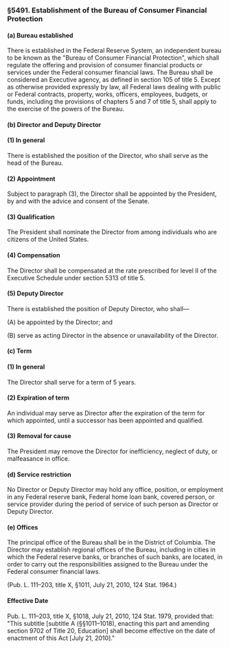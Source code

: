 ### §5491. Establishment of the Bureau of Consumer Financial Protection ###

#### (a) Bureau established ####

There is established in the Federal Reserve System, an independent bureau to be known as the "Bureau of Consumer Financial Protection", which shall regulate the offering and provision of consumer financial products or services under the Federal consumer financial laws. The Bureau shall be considered an Executive agency, as defined in section 105 of title 5. Except as otherwise provided expressly by law, all Federal laws dealing with public or Federal contracts, property, works, officers, employees, budgets, or funds, including the provisions of chapters 5 and 7 of title 5, shall apply to the exercise of the powers of the Bureau.

#### (b) Director and Deputy Director ####

#### (1) In general ####

There is established the position of the Director, who shall serve as the head of the Bureau.

#### (2) Appointment ####

Subject to paragraph (3), the Director shall be appointed by the President, by and with the advice and consent of the Senate.

#### (3) Qualification ####

The President shall nominate the Director from among individuals who are citizens of the United States.

#### (4) Compensation ####

The Director shall be compensated at the rate prescribed for level II of the Executive Schedule under section 5313 of title 5.

#### (5) Deputy Director ####

There is established the position of Deputy Director, who shall—

(A) be appointed by the Director; and

(B) serve as acting Director in the absence or unavailability of the Director.

#### (c) Term ####

#### (1) In general ####

The Director shall serve for a term of 5 years.

#### (2) Expiration of term ####

An individual may serve as Director after the expiration of the term for which appointed, until a successor has been appointed and qualified.

#### (3) Removal for cause ####

The President may remove the Director for inefficiency, neglect of duty, or malfeasance in office.

#### (d) Service restriction ####

No Director or Deputy Director may hold any office, position, or employment in any Federal reserve bank, Federal home loan bank, covered person, or service provider during the period of service of such person as Director or Deputy Director.

#### (e) Offices ####

The principal office of the Bureau shall be in the District of Columbia. The Director may establish regional offices of the Bureau, including in cities in which the Federal reserve banks, or branches of such banks, are located, in order to carry out the responsibilities assigned to the Bureau under the Federal consumer financial laws.

(Pub. L. 111–203, title X, §1011, July 21, 2010, 124 Stat. 1964.)

#### Effective Date ####

Pub. L. 111–203, title X, §1018, July 21, 2010, 124 Stat. 1979, provided that: "This subtitle [subtitle A (§§1011–1018), enacting this part and amending section 9702 of Title 20, Education] shall become effective on the date of enactment of this Act [July 21, 2010]."